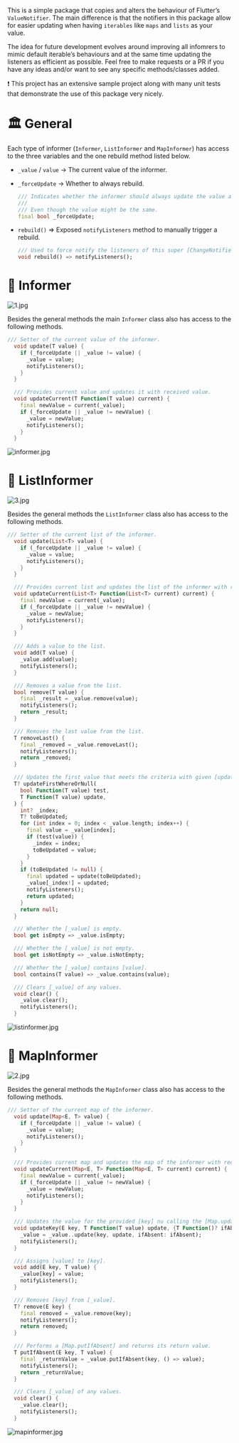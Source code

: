 This is a simple package that copies and alters the behaviour of Flutter’s `ValueNotifier`. The main difference is that the notifiers in this package allow for easier updating when having `iterables` like `maps` and `lists` as your value.

The idea for future development evolves around improving all infomrers to mimic default iterable’s behaviours and at the same time updating the listeners as efficient as possible. Feel free to make requests or a PR if you have any ideas and/or want to see any specific methods/classes added.

<aside>
❗ This project has an extensive sample project along with many unit tests that demonstrate the use of this package very nicely.

</aside>

# 🏛 General

Each type of informer (`Informer`, `ListInformer` and `MapInformer`) has access to the three variables and the one rebuild method listed below.

- `_value` / `value` → The current value of the informer.
- `_forceUpdate` → Whether to always rebuild.

    ```dart
    /// Indicates whether the informer should always update the value and [notifyListeners] when calling the [update] and [updateCurrent] methods.
    ///
    /// Even though the value might be the same.
    final bool _forceUpdate;
    ```

- `rebuild()` ⇒ Exposed `notifyListeners` method to manually trigger a rebuild.

    ```dart
    /// Used to force notify the listeners of this super [ChangeNotifier].
    void rebuild() => notifyListeners();
    ```


# 👾 Informer

![1.jpg](https://app.super.so/_next/image?url=https%3A%2F%2Fsuper-static-assets.s3.amazonaws.com%2F653aa7f7-32fd-4a5c-b3cf-2044da52b531%2Fimages%2F302a3d2e-eb0c-4de7-8d96-65eb8eb6bf31.jpg&w=1920&q=80)


Besides the general methods the main `Informer` class also has access to the following methods.

```dart
/// Setter of the current value of the informer.
  void update(T value) {
    if (_forceUpdate || _value != value) {
      _value = value;
      notifyListeners();
    }
  }

  /// Provides current value and updates it with received value.
  void updateCurrent(T Function(T value) current) {
    final newValue = current(_value);
    if (_forceUpdate || _value != newValue) {
      _value = newValue;
      notifyListeners();
    }
  }
```

![informer.jpg](https://app.super.so/_next/image?url=https%3A%2F%2Fsuper-static-assets.s3.amazonaws.com%2F653aa7f7-32fd-4a5c-b3cf-2044da52b531%2Fimages%2F525df097-a0c7-4772-9dd7-f3c7ae6443d4.jpg&w=1920&q=80)

# 🦾 ListInformer

![3.jpg](https://app.super.so/_next/image?url=https%3A%2F%2Fsuper-static-assets.s3.amazonaws.com%2F653aa7f7-32fd-4a5c-b3cf-2044da52b531%2Fimages%2F51d6cb40-f317-430d-9935-815f02ef9f1d.jpg&w=1920&q=80)

Besides the general methods the `ListInformer` class also has access to the following methods.

```dart
/// Setter of the current list of the informer.
  void update(List<T> value) {
    if (_forceUpdate || _value != value) {
      _value = value;
      notifyListeners();
    }
  }

  /// Provides current list and updates the list of the informer with received list.
  void updateCurrent(List<T> Function(List<T> current) current) {
    final newValue = current(_value);
    if (_forceUpdate || _value != newValue) {
      _value = newValue;
      notifyListeners();
    }
  }

  /// Adds a value to the list.
  void add(T value) {
    _value.add(value);
    notifyListeners();
  }

  /// Removes a value from the list.
  bool remove(T value) {
    final _result = _value.remove(value);
    notifyListeners();
    return _result;
  }

  /// Removes the last value from the list.
  T removeLast() {
    final _removed = _value.removeLast();
    notifyListeners();
    return _removed;
  }

  /// Updates the first value that meets the criteria with given [update].
  T? updateFirstWhereOrNull(
    bool Function(T value) test,
    T Function(T value) update,
  ) {
    int? _index;
    T? toBeUpdated;
    for (int index = 0; index < _value.length; index++) {
      final value = _value[index];
      if (test(value)) {
        _index = index;
        toBeUpdated = value;
      }
    }
    if (toBeUpdated != null) {
      final updated = update(toBeUpdated);
      _value[_index!] = updated;
      notifyListeners();
      return updated;
    }
    return null;
  }

  /// Whether the [_value] is empty.
  bool get isEmpty => _value.isEmpty;

  /// Whether the [_value] is not empty.
  bool get isNotEmpty => _value.isNotEmpty;

  /// Whether the [_value] contains [value].
  bool contains(T value) => _value.contains(value);

  /// Clears [_value] of any values.
  void clear() {
    _value.clear();
    notifyListeners();
  }
```

![listinformer.jpg](https://app.super.so/_next/image?url=https%3A%2F%2Fsuper-static-assets.s3.amazonaws.com%2F653aa7f7-32fd-4a5c-b3cf-2044da52b531%2Fimages%2F9ff207af-cb78-48da-a7d1-cef02fc3945c.jpg&w=1920&q=80)

# 🤖 MapInformer

![2.jpg](https://app.super.so/_next/image?url=https%3A%2F%2Fsuper-static-assets.s3.amazonaws.com%2F653aa7f7-32fd-4a5c-b3cf-2044da52b531%2Fimages%2F67c87b17-2fbe-4cae-bac9-7fad7386ca8d.jpg&w=1920&q=80)

Besides the general methods the `MapInformer` class also has access to the following methods.

```dart
/// Setter of the current map of the informer.
  void update(Map<E, T> value) {
    if (_forceUpdate || _value != value) {
      _value = value;
      notifyListeners();
    }
  }

  /// Provides current map and updates the map of the informer with received map.
  void updateCurrent(Map<E, T> Function(Map<E, T> current) current) {
    final newValue = current(_value);
    if (_forceUpdate || _value != newValue) {
      _value = newValue;
      notifyListeners();
    }
  }

  /// Updates the value for the provided [key] nu calling the [Map.update] method.
  void updateKey(E key, T Function(T value) update, {T Function()? ifAbsent}) {
    _value = _value..update(key, update, ifAbsent: ifAbsent);
    notifyListeners();
  }

  /// Assigns [value] to [key].
  void add(E key, T value) {
    _value[key] = value;
    notifyListeners();
  }

  /// Removes [key] from [_value].
  T? remove(E key) {
    final removed = _value.remove(key);
    notifyListeners();
    return removed;
  }

  /// Performs a [Map.putIfAbsent] and returns its return value.
  T putIfAbsent(E key, T value) {
    final _returnValue = _value.putIfAbsent(key, () => value);
    notifyListeners();
    return _returnValue;
  }

  /// Clears [_value] of any values.
  void clear() {
    _value.clear();
    notifyListeners();
  }
```

![mapinformer.jpg](https://app.super.so/_next/image?url=https%3A%2F%2Fsuper-static-assets.s3.amazonaws.com%2F653aa7f7-32fd-4a5c-b3cf-2044da52b531%2Fimages%2F36990431-6572-4e6c-a83f-75486db03ba1.jpg&w=1920&q=80)

